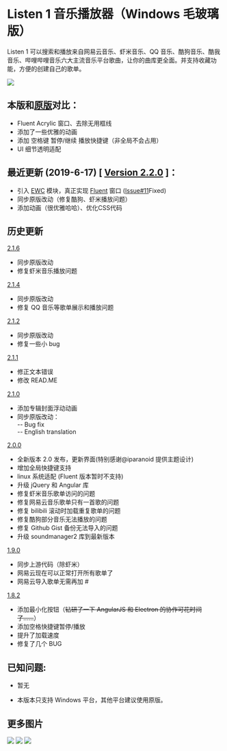 # Listen 1 音乐播放器（Windows 毛玻璃版）

Listen 1 可以搜索和播放来自网易云音乐、虾米音乐、QQ 音乐、酷狗音乐、酷我音乐、哔哩哔哩音乐六大主流音乐平台歌曲，让你的曲库更全面。并支持收藏功能，方便的创建自己的歌单。

<img src="https://i.imgur.com/BWC3SHB.png">
  
本版和[原版](https://github.com/listen1/listen1_desktop/releases/tag/v2.0.0)对比：
---- 
- Fluent Acrylic 窗口、去除无用框线
- 添加了一些优雅的动画
- 添加 空格键 暂停/继续 播放快捷键（非全局不会占用）
- UI 细节透明适配
  
最近更新 (2019-6-17) [ [Version 2.2.0](https://github.com/oyrx/listen1_desktop_fluent/releases/tag/2.2.0) ]：
----
- 引入 [EWC](https://github.com/23phy/ewc) 模块，真正实现 [Fluent](https://www.microsoft.com/design/fluent/#/) 窗口 ([Issue#11](https://github.com/reycn/listen1_desktop_fluent/issues/11)Fixed)
- 同步原版改动（修复酷狗、虾米播放问题）
- 添加动画（很优雅哈哈）、优化CSS代码

## 历史更新

[2.1.6](https://github.com/oyrx/listen1_desktop_fluent/releases/tag/2.1.6)

- 同步原版改动
- 修复虾米音乐播放问题

[2.1.4](https://github.com/oyrx/listen1_desktop_fluent/releases/tag/2.1.4)

- 同步原版改动
- 修复 QQ 音乐等歌单展示和播放问题

[2.1.2](https://github.com/oyrx/listen1_desktop_fluent/releases/tag/2.1.2)

- 同步原版改动
- 修复一些小 bug

[2.1.1](https://github.com/oyrx/listen1_desktop_fluent/releases/tag/2.1.1)

- 修正文本错误
- 修改 READ.ME

[2.1.0](https://github.com/oyrx/listen1_desktop_fluent/releases/tag/2.1.2)

- 添加专辑封面浮动动画
- 同步原版改动：  
  -- Bug fix  
  -- English translation

[2.0.0](https://github.com/oyrx/listen1_desktop_fluent/releases/tag/2.0.0)

- 全新版本 2.0 发布，更新界面(特别感谢@iparanoid 提供主题设计)
- 增加全局快捷键支持
- linux 系统适配 (Fluent 版本暂时不支持)
- 升级 jQuery 和 Angular 库
- 修复虾米音乐歌单访问的问题
- 修复网易云音乐歌单只有一首歌的问题
- 修复 bilibili 滚动时加载重复歌单的问题
- 修复酷狗部分音乐无法播放的问题
- 修复 Github Gist 备份无法导入的问题
- 升级 soundmanager2 库到最新版本

[1.9.0](https://github.com/oyrx/listen1_desktop_fluent/releases/tag/1.9.0)

- 同步上游代码（除虾米）
- 网易云现在可以正常打开所有歌单了
- 网易云导入歌单无需再加 #

[1.8.2](https://github.com/oyrx/listen1_desktop_fluent/releases/tag/1.8.2)

- 添加最小化按钮（<del>钻研了一下 AngularJS 和 Electron 的协作可花时间了……</del>）
- 添加空格快捷键暂停/播放
- 提升了加载速度
- 修复了几个 BUG

## 已知问题:

- 暂无

* 本版本只支持 Windows 平台，其他平台建议使用原版。

## 更多图片

<img src="https://i.imgur.com/HQEpd8W.png">
<img src="https://i.imgur.com/dB3STeS.png">
<img src="https://i.imgur.com/4FJGvUx.gif">
